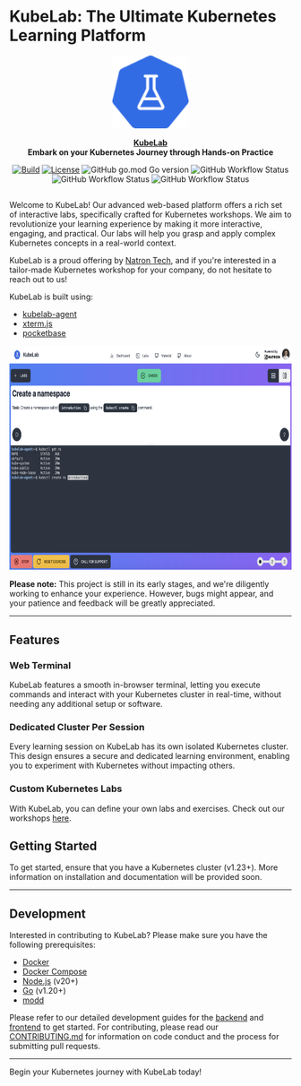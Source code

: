 # KubeLab: The Ultimate Kubernetes Learning Platform 

<p align="center">
    <a href="https://kubelab.natron.io">
        <img height="130px" src="assets/kubelab-logo.png" />
    </a>
</p>

<p align="center">
  <strong>
    <a href="https://kubelab.natron.io/">KubeLab</a>
    <br />
    Embark on your Kubernetes Journey through Hands-on Practice
  </strong>
</p>

<p align="center">
  <a href="https://github.com/natrontech/kubelab/issues"><img
    src="https://img.shields.io/github/issues/natrontech/kubelab"
    alt="Build"
  /></a>
  <a href="https://github.com/natrontech/kubelab"><img
    src="https://img.shields.io/github/license/natrontech/kubelab"
    alt="License"
  /></a>
  <img alt="GitHub go.mod Go version" src="https://img.shields.io/github/go-mod/go-version/natrontech/kubelab/main/kubelab-backend?label=Go%20Version" />
  <img alt="GitHub Workflow Status" src="https://img.shields.io/github/actions/workflow/status/natrontech/kubelab/ci.yml?label=CI" />
  <img alt="GitHub Workflow Status" src="https://img.shields.io/github/actions/workflow/status/natrontech/kubelab/codeql.yml?label=CodeQL" />
  <img alt="GitHub Workflow Status" src="https://img.shields.io/github/actions/workflow/status/natrontech/kubelab/docker-release.yml?label=Docker%20Release" />
</p>

<h2></h2>

Welcome to KubeLab! Our advanced web-based platform offers a rich set of interactive labs, specifically crafted for Kubernetes workshops. We aim to revolutionize your learning experience by making it more interactive, engaging, and practical. Our labs will help you grasp and apply complex Kubernetes concepts in a real-world context.

KubeLab is a proud offering by [Natron Tech](https://natron.io), and if you're interested in a tailor-made Kubernetes workshop for your company, do not hesitate to reach out to us!

KubeLab is built using:
- [kubelab-agent](https://github.com/natrontech/kubelab-agent)
- [xterm.js](https://xtermjs.org/)
- [pocketbase](https://pocketbase.io)

<p align="center">
	<img height="400px" src="assets/screenshot.png" />
</p>

**Please note:** This project is still in its early stages, and we're diligently working to enhance your experience. However, bugs might appear, and your patience and feedback will be greatly appreciated.

---

## Features

### Web Terminal
KubeLab features a smooth in-browser terminal, letting you execute commands and interact with your Kubernetes cluster in real-time, without needing any additional setup or software.

### Dedicated Cluster Per Session
Every learning session on KubeLab has its own isolated Kubernetes cluster. This design ensures a secure and dedicated learning environment, enabling you to experiment with Kubernetes without impacting others.

### Custom Kubernetes Labs
With KubeLab, you can define your own labs and exercises. Check out our workshops [here](https://github.com/natrontech/kubelab-workshops).

## Getting Started
To get started, ensure that you have a Kubernetes cluster (v1.23+). More information on installation and documentation will be provided soon.

---

## Development
Interested in contributing to KubeLab? Please make sure you have the following prerequisites:
- [Docker](https://docs.docker.com/get-docker/)
- [Docker Compose](https://docs.docker.com/compose/install/)
- [Node.js](https://nodejs.org/en/download/) (v20+)
- [Go](https://golang.org/doc/install) (v1.20+)
- [modd](https://github.com/cortesi/modd/releases)

Please refer to our detailed development guides for the [backend](./kubelab-backend/README.md) and [frontend](./kubelab-ui/README.md) to get started. For contributing, please read our [CONTRIBUTING.md](CONTRIBUTING.md) for information on code conduct and the process for submitting pull requests.

---

Begin your Kubernetes journey with KubeLab today!
